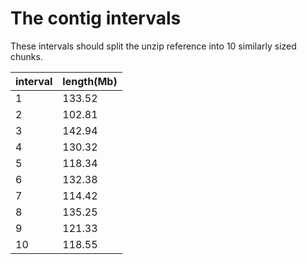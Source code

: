 # The contig intervals

These intervals should split the unzip reference into 10 similarly sized chunks. 

| interval | length(Mb) |
|----------|--------|
| 1        | 133.52 |
| 2        | 102.81 |
| 3        | 142.94 |
| 4        | 130.32 |
| 5        | 118.34 |
| 6        | 132.38 |
| 7        | 114.42 |
| 8        | 135.25 |
| 9        | 121.33 |
| 10       | 118.55 |

